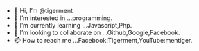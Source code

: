 - 👋 Hi, I’m @tigerment
- 👀 I’m interested in ...programming. 
- 🌱 I’m currently learning ...Javascript,Php. 
- 💞️ I’m looking to collaborate on ...Github,Google,Facebook. 
- 📫 How to reach me ...Facebook:Tigerment,YouTube:mentiger.

<!---
tigerment/tigerment is a ✨ special ✨ repository because its `README.md` (this file) appears on your GitHub profile.
You can click the Preview link to take a look at your changes.
--->

